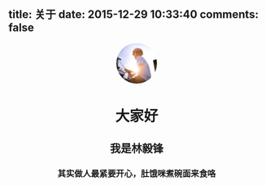 title: 关于
date: 2015-12-29 10:33:40
comments: false
---

<div style="text-align: center; text-align: -webkit-center; text-align: -moz-center;"><p><img src="/assets/images/Breeze.JPG" style="width: 80px; border-radius: 50%;"></img><p><h1>大家好</h1><h2>我是林毅锋</h2><h3>其实做人最紧要开心，肚饿咪煮碗面来食咯</h3></div>

